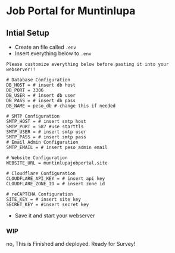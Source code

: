# Job Portal for Muntinlupa

## Intial Setup
- Create an file called ```.env```
- Insert everything below to ```.env```

``Please customize everything below before pasting it into your webserver!!``
```env
# Database Configuration
DB_HOST = # insert db host
DB_PORT = 3306
DB_USER = # insert db user
DB_PASS = # insert db pass
DB_NAME = peso_db # change this if needed

# SMTP Configuration
SMTP_HOST = # insert smtp host
SMTP_PORT = 587 #use starttls
SMTP_USER = # insert smtp user
SMTP_PASS = # insert smtp pass
# Email Admin Configuration
SMTP_EMAIL = # insert peso admin email

# Website Configuration
WEBSITE_URL = muntinlupajobportal.site

# Cloudflare Configuration
CLOUDFLARE_API_KEY = # insert api key
CLOUDFLARE_ZONE_ID = # insert zone id

# reCAPTCHA Configuration
SITE_KEY = # insert site key
SECRET_KEY = #insert secret key
```
- Save it and start your webserver

### WIP
no, This is Finished and deployed. Ready for Survey!
